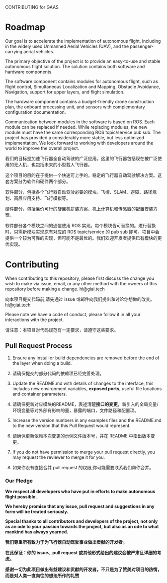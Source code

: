 CONTRIBUTING for GAAS

# Roadmap

Our goal is to accelerate the implementation of autonomous flight, including in the widely used Unmanned Aerial Vehicles (UAV), and the passenger-carrying aerial vehicles. 

The primary objective of the project is to provide an easy-to-use and stable autonomous flight solution. The solution contains both software and hardware components.

The software component contains modules for autonomous flight, such as flight control, Simultaneous Localization and Mapping, Obstacle Avoidance, Navigation, support for upper layers, and flight simulation.

The hardware component contains a budget-friendly drone construction plan, the onboard processing unit, and sensors with complementary configuration documentation.

Communication between modules in the software is based on ROS. Each module can be replaced if needed. While replacing modules, the new module must have the same corresponding ROS topic/service pub sub. The project has provided a considerably more stable, but less optimized implementation. We look forward to working with developers around the world to improve the overall project.

我们的目标是加速飞行器全自动驾驶的广泛应用。这里的飞行器包括现在被广泛使用的无人机，也包括未来的小型载人飞行器。

这个项目的目的在于提供一个快速可上手的，稳定的飞行器自动驾驶解决方案。这套方案分为软件和硬件两个部分。


软件部分，包括各个飞行器自动驾驶必要的模块。飞控、SLAM、避障、路径规划、高层应用支持、飞行模拟等。

硬件部分，包括廉价可行的旋翼机拼装方案、机上计算机和传感器的配置安装方案。

软件部分各个模块之间的通信使用 ROS 实现。每个模块皆可替换的。进行替换时，只需新模块实现原有对应的 ROS topic/service 的 pub sub 即可。项目中会提供一个较为可靠的实现，但可能不是最优的。我们欢迎开发者提供已有模块的更优实现。


# Contributing

When contributing to this repository, please first discuss the change you wish to make via issue, email, or any other method with the owners of this repository before making a change. hi@giai.tech

向本项目提交代码前,请先通过 issue 或邮件向我们提出和讨论你想做的改变。hi@giai.tech

Please note we have a code of conduct, please follow it in all your interactions with the project.

请注意：本项目对代码规范有一定要求，请遵守这些要求。

## Pull Request Process

1. Ensure any install or build dependencies are removed before the end of the layer when doing a build.

1. 请确保提交的部分代码的依赖项已经完善处理。

2. Update the README.md with details of changes to the interface, this includes new environment variables, **exposed ports**, useful file locations and container parameters.

2. 请确保更新对应模块的README，表述清楚**接口的变更**，新引入的全局变量/环境变量等对外部有影响的量，暴露的端口，文件路径和配置项。

3. Increase the version numbers in any examples files and the README.md to the new version that this Pull Request would represent.

3. 请确保更新依赖本次变更的示例文件版本号，并在 README 中指出版本变更。

4. If you do not have permission to merge your pull request directly, you may request the reviewer to merge it for you.

4. 如果你没有直接合并 pull request 的权限,你可能需要联系我们帮你合并。

### Our Pledge

**We respect all developers who have put in efforts to make autonomous flight possible.**

**We hereby promise that any issue, pull request and suggestions in any form will be treated seriously.**

**Special thanks to all contributors and developers of the project, not only as an ode to your passion towards the project, but also as an ode to what mankind has always yearned.**


**我们尊重所有致力于为飞行器自动驾驶事业做出贡献的开发者。**

**在此保证：你的 issue、pull request 或其他形式给出的建议会被严肃且详细的考虑。**

**感谢一切为此项目做出有益建议和贡献的开发者。不只是为了赞美对项目的热情，而是对人类一直向往的想法所作的礼赞**



